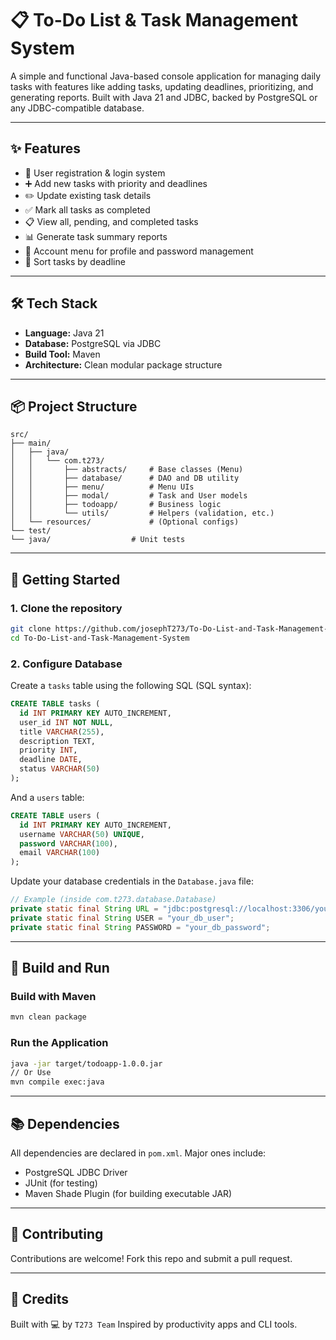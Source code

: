 # 📋 To-Do List & Task Management System

A simple and functional Java-based console application for managing daily tasks with features like adding tasks, updating deadlines, prioritizing, and generating reports. Built with Java 21 and JDBC, backed by PostgreSQL or any JDBC-compatible database.

---

## ✨ Features

- 🔐 User registration & login system
- ➕ Add new tasks with priority and deadlines
- ✏️ Update existing task details
- ✅ Mark all tasks as completed
- 📋 View all, pending, and completed tasks
- 📊 Generate task summary reports
- 🧑 Account menu for profile and password management
- 📅 Sort tasks by deadline

---

## 🛠️ Tech Stack

- **Language:** Java 21
- **Database:** PostgreSQL via JDBC
- **Build Tool:** Maven
- **Architecture:** Clean modular package structure

---

## 📦 Project Structure

```
src/
├── main/
│   ├── java/
│   │   └── com.t273/
│   │       ├── abstracts/     # Base classes (Menu)
│   │       ├── database/      # DAO and DB utility
│   │       ├── menu/          # Menu UIs
│   │       ├── modal/         # Task and User models
│   │       ├── todoapp/       # Business logic
│   │       └── utils/         # Helpers (validation, etc.)
│   └── resources/             # (Optional configs)
└── test/
└── java/                  # Unit tests

````

---

## 🚀 Getting Started

### 1. Clone the repository

```bash
git clone https://github.com/josephT273/To-Do-List-and-Task-Management-System.git
cd To-Do-List-and-Task-Management-System
````

### 2. Configure Database

Create a `tasks` table using the following SQL (SQL syntax):

```sql
CREATE TABLE tasks (
  id INT PRIMARY KEY AUTO_INCREMENT,
  user_id INT NOT NULL,
  title VARCHAR(255),
  description TEXT,
  priority INT,
  deadline DATE,
  status VARCHAR(50)
);
```

And a `users` table:

```sql
CREATE TABLE users (
  id INT PRIMARY KEY AUTO_INCREMENT,
  username VARCHAR(50) UNIQUE,
  password VARCHAR(100),
  email VARCHAR(100)
);
```

Update your database credentials in the `Database.java` file:

```java
// Example (inside com.t273.database.Database)
private static final String URL = "jdbc:postgresql://localhost:3306/your_db_name";
private static final String USER = "your_db_user";
private static final String PASSWORD = "your_db_password";
```

---

## 🧪 Build and Run

### Build with Maven

```bash
mvn clean package
```

### Run the Application

```bash
java -jar target/todoapp-1.0.0.jar
// Or Use
mvn compile exec:java
```

---

## 📚 Dependencies

All dependencies are declared in `pom.xml`. Major ones include:

* PostgreSQL JDBC Driver
* JUnit (for testing)
* Maven Shade Plugin (for building executable JAR)

---

## 🤝 Contributing

Contributions are welcome! Fork this repo and submit a pull request.

---
<!-- 
## 📄 License

This project is licensed under the [MIT License](LICENSE).

--- -->

## 🙏 Credits

Built with 💻 by `T273 Team`
Inspired by productivity apps and CLI tools.
